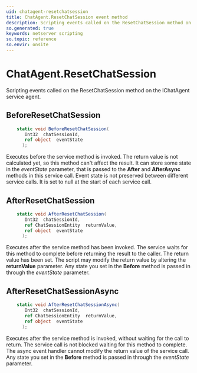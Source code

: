 ```yaml
---
uid: chatagent-resetchatsession
title: ChatAgent.ResetChatSession event method
description: Scripting events called on the ResetChatSession method on the ChatAgent service agent.
so.generated: true
keywords: netserver scripting
so.topic: reference
so.envir: onsite
---
```

# ChatAgent.ResetChatSession

Scripting events called on the <see cref='M:IChatAgent.ResetChatSession'>ResetChatSession</see> method on the <see cref='IChatAgent'>IChatAgent</see>  service agent.

## BeforeResetChatSession
```cs
    static void BeforeResetChatSession(
       Int32  chatSessionId,
       ref object  eventState
      );
```
Executes before the service method is invoked.
The return value is not calculated yet, so this method can't affect the result.
It can store some state in the *eventState* parameter, that is passed to the **After** and **AfterAsync** methods in this service call.
Event state is not preserved between different service calls. It is set to null at the start of each service call.
## AfterResetChatSession
```cs
    static void AfterResetChatSession(
       Int32  chatSessionId,
       ref ChatSessionEntity  returnValue,
       ref object  eventState
      );
```
Executes after the service method has been invoked. The service waits for this method to complete before returning the result to the caller.
The return value has been set. The script may modify the return value by altering the **returnValue** parameter.
Any state you set in the **Before** method is passed in through the *eventState* parameter.
## AfterResetChatSessionAsync
```cs
    static void AfterResetChatSessionAsync(
       Int32  chatSessionId,
       ref ChatSessionEntity  returnValue,
       ref object  eventState
      );
```
Executes after the service method is invoked, without waiting for the call to return.
The service call is not blocked waiting for this method to complete.
The async event handler cannot modify the return value of the service call.
Any state you set in the **Before** method is passed in through the *eventState* parameter.

